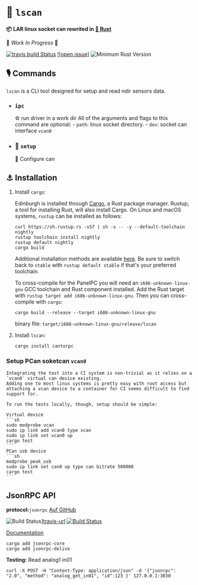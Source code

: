 #  🧰 `lscan`

 **📦  LAR linux socket can rewrited in [🦀 **Rust**](https://github.com/lar-rs/pwa-can)**

🚧 _Work In Progress_ 🚧

[![travis build Status](https://travis-ci.com/lar-rs/lscan.svg?branch=master)](https://travis-ci.com/lar-rs/miolfs)
[![open issue]][issue]
![Minimum Rust Version][min-rust-badge]


## 🎙️ Commands

`lscan` is a CLI tool designed for setup and read ndir sensors data.

  - ### `ipc`
    ⚙️ run driver in a work dir
    All of the arguments and flags to this command are optional:
        - `path`: linux socket directory.
        - `dev`:  socket can interface `vcan0`

  - ### 🔧 `setup`
    🔩 Configure can



## ⚓ Installation

1. Install `cargo`:

    Edinburgh is installed through [Cargo](https://github.com/rust-lang/cargo#compiling-from-source), a Rust package manager. Rustup, a tool for installing Rust, will also install Cargo. On Linux and macOS systems, `rustup` can be installed as follows:

    ```
    curl https://sh.rustup.rs -sSf | sh -s -- -y --default-toolchain nightly
    rustup toolchain install nightly
    rustup default nightly
    cargo build

    ```

    Additional installation methods are available [here](https://forge.rust-lang.org/other-installation-methods.html).
    Be sure to switch back to `stable` with `rustup default stable` if that's your preferred toolchain.

    To cross-compile for the PanelPC you will need an
    `i686-unknown-linux-gnu` GCC toolchain and Rust component installed. Add the Rust target
    with `rustup target add i686-unknown-linux-gnu`. Then you can
    cross-compile with `cargo`:

    ```
    cargo build --release --target i686-unknown-linux-gnu
    ```

    binary file: `target/i686-unknown-linux-gnu/release/lscan`

2. Install `lscan`:

    ```
    cargo install cantorpc
    ```

### Setup PCan soketcan `vcan0`

    Integrating the test into a CI system is non-trivial as it relies on a `vcan0` virtual can device existing.
    Adding one to most linux systems is pretty easy with root access but attaching a vcan device to a container for CI seems difficult to find support for.

    To run the tests locally, though, setup should be simple:

    Virtual device
    ```sh
    sudo modprobe vcan
    sudo ip link add vcan0 type vcan
    sudo ip link set vcan0 up
    cargo test
    ```
    PCan usb device
    ```sh
    modprobe peak_usb 
    sudo ip link set can0 up type can bitrate 500000
    cargo test
    ```


## JsonRPC API
**protocol:**`jsonrpc`
[Auf GitHub](https://github.com/paritytech/jsonrpc/)

![Build Status][travis-image]][travis-url]
[![Build Status][appveyor-image]][appveyor-url]

[Documentation](http://paritytech.github.io/jsonrpc/)

[travis-image]: https://travis-ci.org/paritytech/jsonrpc.svg?branch=master
[travis-url]: https://travis-ci.org/paritytech/jsonrpc
[appveyor-image]: https://ci.appveyor.com/api/projects/status/github/paritytech/jsonrpc?svg=true
[appveyor-url]: https://ci.appveyor.com/project/paritytech/jsonrpc/branch/master

```shell
cargo add jsonrpc-core
cargo add jsonrpc-delive
```

**Testing:**
Read analog1 in01
```
curl -X POST -H "Content-Type: application/json" -d '{"jsonrpc": "2.0", "method": "analog_get_in01", "id":123 }' 127.0.0.1:3030
```




<!-- Badges -->
[irc]:          https://webirc.hackint.org/#irc://irc.hackint.org/#lar
[issue]: https://img.shields.io/github/issues/lar-rs/lscan?style=flat-square
[min-rust-badge]: https://img.shields.io/badge/rustc-1.38+-blue.svg
